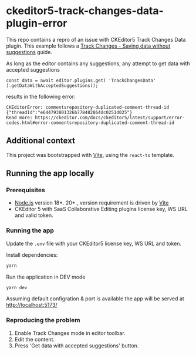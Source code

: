 # ckeditor5-track-changes-data-plugin-error

This repo contains a repro of an issue with CKEditor5 Track Changes Data plugin.
This example follows a [Track Changes - Saving data without suggestions](https://ckeditor.com/docs/ckeditor5/latest/features/collaboration/track-changes/track-changes-data.html) guide.

As long as the editor contains any suggestions, any attempt to get data with accepted suggestions
```
const data = await editor.plugins.get( 'TrackChangesData' ).getDataWithAcceptedSuggestions();
```

results in the following error:
```
CKEditorError: commentsrepository-duplicated-comment-thread-id {"threadId":"e644793801326b778482864dc0251d025"}
Read more: https://ckeditor.com/docs/ckeditor5/latest/support/error-codes.html#error-commentsrepository-duplicated-comment-thread-id
```


## Additional context

This project was bootstrapped with [Vite](https://vitejs.dev/guide/), using the `react-ts` template.

## Running the app locally

### Prerequisites

- [Node.js](https://nodejs.org/en) version 18+. 20+., version requirement is driven by [Vite](https://vitejs.dev/guide/#scaffolding-your-first-vite-project)
- CKEditor 5 with SaaS Collaborative Editing plugins license key, WS URL and valid token.

### Running the app

Update the `.env` file with your CKEditor5 license key, WS URL and token.

Install dependencies:

```bash
yarn
```

Run the application in DEV mode

```bash
yarn dev
```

Assuming default configration & port is available the app will be served at [http://localhost:5173/](http://localhost:5173/)

### Reproducing the problem

1. Enable Track Changes mode in editor toolbar.
2. Edit the content.
3. Press 'Get data with accepted suggestions' button.
